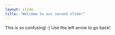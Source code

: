 ```yaml
---
layout: slide
title: "Welcome to our second slide!"
---
```

This is so confusing! :)
Use the left arrow to go back!
